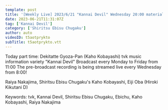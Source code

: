 ```yaml
---
template: post
title: '[Weekly Live] 2023/6/21 "Kannai Devil" Wednesday 20:00 material'
date: 2023-06-21T11:31:07Z
tag: ['Kannai Devil']
category: ['Shiritsu Ebisu Chugaku']
author: auto 
videoID: t5aotprykto
subTitle: t5aotprykto.vtt
---
```

Today part time: Dekitatte Gyoza-Pan (Kaho Kobayashi)
tvk music information variety "Kannai Devil"
Broadcast every Monday to Friday from 11:00
The pre-broadcast recording is being streamed live every Wednesday from 8:00!

Raiya Nakajima, Shiritsu Ebisu Chugaku's Kaho Kobayashi, Eiji Oba (Hiroki Kikutani D)

Keywords: tvk, Kannai Devil, Shiritsu Ebisu Chugaku, Ebichu, Kaho Kobayashi, Raiya Nakajima